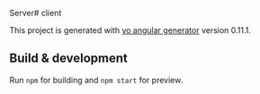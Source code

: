 Server# client

This project is generated with [yo angular generator](https://github.com/yeoman/generator-angular)
version 0.11.1.

## Build & development

Run `npm` for building and `npm start` for preview.


